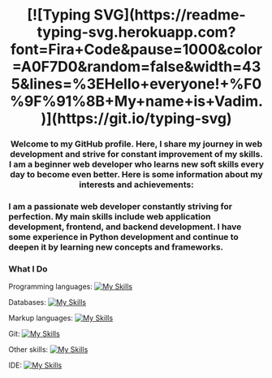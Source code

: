 <h1 align="center">[![Typing SVG](https://readme-typing-svg.herokuapp.com?font=Fira+Code&pause=1000&color=A0F7D0&random=false&width=435&lines=%3EHello+everyone!+%F0%9F%91%8B+My+name+is+Vadim.)](https://git.io/typing-svg)</h1>
<h3 align="center">Welcome to my GitHub profile. Here, I share my journey in web development and strive for constant improvement of my skills. I am a beginner web developer who learns new soft skills every day to become even better. Here is some information about my interests and achievements:</h3>

<h3 align="centr">I am a passionate web developer constantly striving for perfection. My main skills include web application development, frontend, and backend development. I have some experience in Python development and continue to deepen it by learning new concepts and frameworks.</h3>

### **What I Do**

Programming languages: 
[![My Skills](https://skillicons.dev/icons?i=js,django,flask,py&theme=light)](https://skillicons.dev)

Databases:
[![My Skills](https://skillicons.dev/icons?i=mysql,postgres,sqlite&theme=light)](https://skillicons.dev)

Markup languages:
[![My Skills](https://skillicons.dev/icons?i=html,css&theme=light)](https://skillicons.dev)

Git:
[![My Skills](https://skillicons.dev/icons?i=git,github,githubactions,gitlab&theme=light)](https://skillicons.dev)

Other skills:
[![My Skills](https://skillicons.dev/icons?i=figma,docker,discord,bots&theme=light)](https://skillicons.dev)

IDE:
[![My Skills](https://skillicons.dev/icons?i=idea,sublime,visualstudio,vscode,&theme=light)](https://skillicons.dev)


